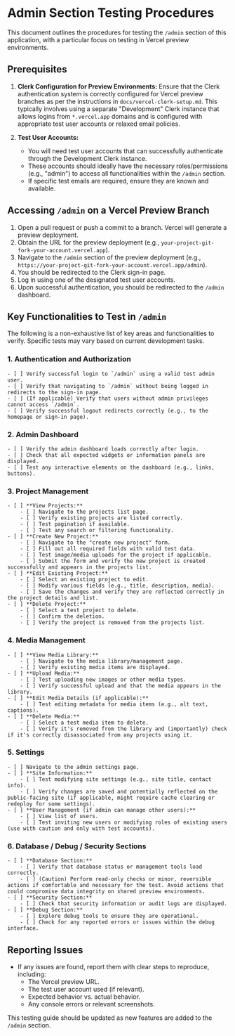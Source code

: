 # Admin Section Testing Procedures

This document outlines the procedures for testing the `/admin` section of this application, with a particular focus on testing in Vercel preview environments.

## Prerequisites

1.  **Clerk Configuration for Preview Environments:** Ensure that the Clerk authentication system is correctly configured for Vercel preview branches as per the instructions in `docs/vercel-clerk-setup.md`. This typically involves using a separate "Development" Clerk instance that allows logins from `*.vercel.app` domains and is configured with appropriate test user accounts or relaxed email policies.

2.  **Test User Accounts:**
    *   You will need test user accounts that can successfully authenticate through the Development Clerk instance.
    *   These accounts should ideally have the necessary roles/permissions (e.g., "admin") to access all functionalities within the `/admin` section.
    *   If specific test emails are required, ensure they are known and available.

## Accessing `/admin` on a Vercel Preview Branch

1.  Open a pull request or push a commit to a branch. Vercel will generate a preview deployment.
2.  Obtain the URL for the preview deployment (e.g., `your-project-git-fork-your-account.vercel.app`).
3.  Navigate to the `/admin` section of the preview deployment (e.g., `https://your-project-git-fork-your-account.vercel.app/admin`).
4.  You should be redirected to the Clerk sign-in page.
5.  Log in using one of the designated test user accounts.
6.  Upon successful authentication, you should be redirected to the `/admin` dashboard.

## Key Functionalities to Test in `/admin`

The following is a non-exhaustive list of key areas and functionalities to verify. Specific tests may vary based on current development tasks.

### 1. Authentication and Authorization
    - [ ] Verify successful login to `/admin` using a valid test admin user.
    - [ ] Verify that navigating to `/admin` without being logged in redirects to the sign-in page.
    - [ ] (If applicable) Verify that users without admin privileges cannot access `/admin`.
    - [ ] Verify successful logout redirects correctly (e.g., to the homepage or sign-in page).

### 2. Admin Dashboard
    - [ ] Verify the admin dashboard loads correctly after login.
    - [ ] Check that all expected widgets or information panels are displayed.
    - [ ] Test any interactive elements on the dashboard (e.g., links, buttons).

### 3. Project Management
    - [ ] **View Projects:**
        - [ ] Navigate to the projects list page.
        - [ ] Verify existing projects are listed correctly.
        - [ ] Test pagination if available.
        - [ ] Test any search or filtering functionality.
    - [ ] **Create New Project:**
        - [ ] Navigate to the "create new project" form.
        - [ ] Fill out all required fields with valid test data.
        - [ ] Test image/media uploads for the project if applicable.
        - [ ] Submit the form and verify the new project is created successfully and appears in the projects list.
    - [ ] **Edit Existing Project:**
        - [ ] Select an existing project to edit.
        - [ ] Modify various fields (e.g., title, description, media).
        - [ ] Save the changes and verify they are reflected correctly in the project details and list.
    - [ ] **Delete Project:**
        - [ ] Select a test project to delete.
        - [ ] Confirm the deletion.
        - [ ] Verify the project is removed from the projects list.

### 4. Media Management
    - [ ] **View Media Library:**
        - [ ] Navigate to the media library/management page.
        - [ ] Verify existing media items are displayed.
    - [ ] **Upload Media:**
        - [ ] Test uploading new images or other media types.
        - [ ] Verify successful upload and that the media appears in the library.
    - [ ] **Edit Media Details (if applicable):**
        - [ ] Test editing metadata for media items (e.g., alt text, captions).
    - [ ] **Delete Media:**
        - [ ] Select a test media item to delete.
        - [ ] Verify it's removed from the library and (importantly) check if it's correctly disassociated from any projects using it.

### 5. Settings
    - [ ] Navigate to the admin settings page.
    - [ ] **Site Information:**
        - [ ] Test modifying site settings (e.g., site title, contact info).
        - [ ] Verify changes are saved and potentially reflected on the public-facing site (if applicable, might require cache clearing or redeploy for some settings).
    - [ ] **User Management (if admin can manage other users):**
        - [ ] View list of users.
        - [ ] Test inviting new users or modifying roles of existing users (use with caution and only with test accounts).

### 6. Database / Debug / Security Sections
    - [ ] **Database Section:**
        - [ ] Verify that database status or management tools load correctly.
        - [ ] (Caution) Perform read-only checks or minor, reversible actions if comfortable and necessary for the test. Avoid actions that could compromise data integrity on shared preview environments.
    - [ ] **Security Section:**
        - [ ] Check that security information or audit logs are displayed.
    - [ ] **Debug Section:**
        - [ ] Explore debug tools to ensure they are operational.
        - [ ] Check for any reported errors or issues within the debug interface.

## Reporting Issues

*   If any issues are found, report them with clear steps to reproduce, including:
    *   The Vercel preview URL.
    *   The test user account used (if relevant).
    *   Expected behavior vs. actual behavior.
    *   Any console errors or relevant screenshots.

This testing guide should be updated as new features are added to the `/admin` section.
